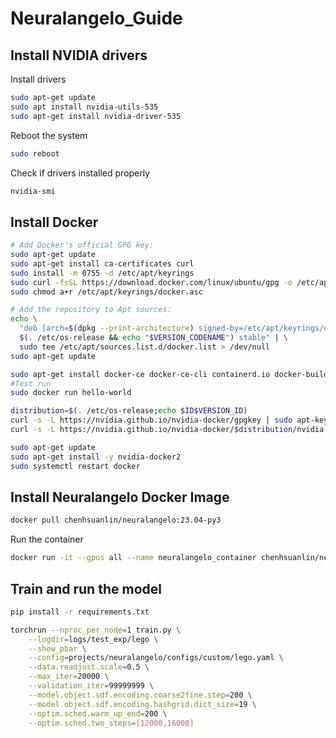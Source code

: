 # Neuralangelo_Guide

## Install NVIDIA drivers
Install drivers
```bash
sudo apt-get update
sudo apt install nvidia-utils-535
sudo apt-get install nvidia-driver-535
```
Reboot the system
```bash
sudo reboot
```
Check if drivers installed properly
```bash
nvidia-smi
```


## Install Docker
```bash
# Add Docker's official GPG key:
sudo apt-get update
sudo apt-get install ca-certificates curl
sudo install -m 0755 -d /etc/apt/keyrings
sudo curl -fsSL https://download.docker.com/linux/ubuntu/gpg -o /etc/apt/keyrings/docker.asc
sudo chmod a+r /etc/apt/keyrings/docker.asc

# Add the repository to Apt sources:
echo \
  "deb [arch=$(dpkg --print-architecture) signed-by=/etc/apt/keyrings/docker.asc] https://download.docker.com/linux/ubuntu \
  $(. /etc/os-release && echo "$VERSION_CODENAME") stable" | \
  sudo tee /etc/apt/sources.list.d/docker.list > /dev/null
sudo apt-get update
```
```bash
sudo apt-get install docker-ce docker-ce-cli containerd.io docker-buildx-plugin docker-compose-plugin
#Test run
sudo docker run hello-world
```

```bash
distribution=$(. /etc/os-release;echo $ID$VERSION_ID)
curl -s -L https://nvidia.github.io/nvidia-docker/gpgkey | sudo apt-key add -
curl -s -L https://nvidia.github.io/nvidia-docker/$distribution/nvidia-docker.list | sudo tee /etc/apt/sources.list.d/nvidia-docker.list

sudo apt-get update
sudo apt-get install -y nvidia-docker2
sudo systemctl restart docker
```

## Install Neuralangelo Docker Image
```bash
docker pull chenhsuanlin/neuralangelo:23.04-py3
```

Run the container
```bash
docker run -it --gpus all --name neuralangelo_container chenhsuanlin/neuralangelo:23.04-py3
```

## Train and run the model
```bash
pip install -r requirements.txt
```

```bash
torchrun --nproc_per_node=1 train.py \
    --logdir=logs/test_exp/lego \
    --show_pbar \
    --config=projects/neuralangelo/configs/custom/lego.yaml \
    --data.readjust.scale=0.5 \
    --max_iter=20000 \
    --validation_iter=99999999 \
    --model.object.sdf.encoding.coarse2fine.step=200 \
    --model.object.sdf.encoding.hashgrid.dict_size=19 \
    --optim.sched.warm_up_end=200 \
    --optim.sched.two_steps=[12000,16000]
```
